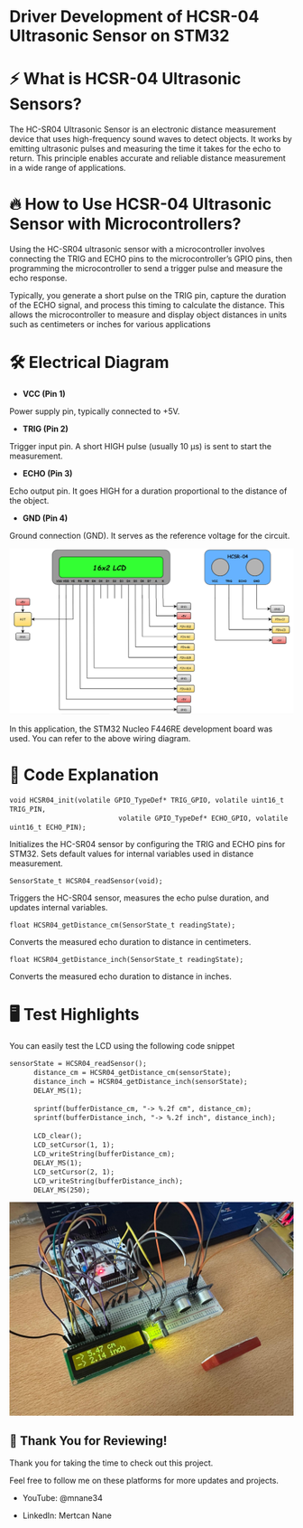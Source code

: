 # Driver Development of HCSR-04 Ultrasonic Sensor on STM32 

# ⚡ What is HCSR-04 Ultrasonic Sensors?

The HC-SR04 Ultrasonic Sensor is an electronic distance measurement device that uses high-frequency sound waves to detect objects. It works by emitting ultrasonic pulses and measuring the time it takes for the echo to return. This principle enables accurate and reliable distance measurement in a wide range of applications.

# 🔥 How to Use HCSR-04 Ultrasonic Sensor with Microcontrollers?

Using the HC-SR04 ultrasonic sensor with a microcontroller involves connecting the TRIG and ECHO pins to the microcontroller’s GPIO pins, then programming the microcontroller to send a trigger pulse and measure the echo response. 

Typically, you generate a short pulse on the TRIG pin, capture the duration of the ECHO signal, and process this timing to calculate the distance. This allows the microcontroller to measure and display object distances in units such as centimeters or inches for various applications

# 🛠️ Electrical Diagram

- **VCC (Pin 1)**  

Power supply pin, typically connected to +5V.

- **TRIG (Pin 2)**  

Trigger input pin. A short HIGH pulse (usually 10 µs) is sent to start the measurement.

- **ECHO (Pin 3)**  

Echo output pin. It goes HIGH for a duration proportional to the distance of the object.

- **GND (Pin 4)**  

Ground connection (GND). It serves as the reference voltage for the circuit.

![Shematic](images/shematic.png)

In this application, the STM32 Nucleo F446RE development board was used. You can refer to the above wiring diagram.

# 🚀 Code Explanation

<pre><code class="language-c">void HCSR04_init(volatile GPIO_TypeDef* TRIG_GPIO, volatile uint16_t TRIG_PIN,
				 	       volatile GPIO_TypeDef* ECHO_GPIO, volatile uint16_t ECHO_PIN);
</code></pre>

Initializes the HC-SR04 sensor by configuring the TRIG and ECHO pins for STM32. Sets default values for internal variables used in distance measurement.

<pre><code class="language-c">SensorState_t HCSR04_readSensor(void);
</code></pre>

Triggers the HC-SR04 sensor, measures the echo pulse duration, and updates internal variables.

<pre><code class="language-c">float HCSR04_getDistance_cm(SensorState_t readingState);
</code></pre>

Converts the measured echo duration to distance in centimeters.

<pre><code class="language-c">float HCSR04_getDistance_inch(SensorState_t readingState);
</code></pre>

Converts the measured echo duration to distance in inches.

# 🖥️ Test Highlights

You can easily test the LCD using the following code snippet

<pre><code class="language-c">sensorState = HCSR04_readSensor();
	  distance_cm = HCSR04_getDistance_cm(sensorState);
	  distance_inch = HCSR04_getDistance_inch(sensorState);
	  DELAY_MS(1);

	  sprintf(bufferDistance_cm, "-> %.2f cm", distance_cm);
	  sprintf(bufferDistance_inch, "-> %.2f inch", distance_inch);

	  LCD_clear();
	  LCD_setCursor(1, 1);
	  LCD_writeString(bufferDistance_cm);
	  DELAY_MS(1);
	  LCD_setCursor(2, 1);
	  LCD_writeString(bufferDistance_inch);
	  DELAY_MS(250);
</code></pre>

![test](images/test.jpg)

## 🎉 Thank You for Reviewing!

Thank you for taking the time to check out this project.

Feel free to follow me on these platforms for more updates and projects.

- YouTube: @mnane34

- LinkedIn: Mertcan Nane